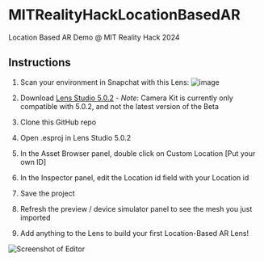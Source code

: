 # MITRealityHackLocationBasedAR
Location Based AR Demo @ MIT Reality Hack 2024

## Instructions
1. Scan your environment in Snapchat with this Lens: ![image](https://github.com/charmaine/MITRealityHackLocationBasedAR/assets/16736130/c0b13855-b116-440e-869b-b401af02e637)

2. Download [Lens Studio 5.0.2](https://ar.snap.com/download/v5-0-2) - _Note_: Camera Kit is currently only compatible with 5.0.2, and not the latest version of the Beta
3. Clone this GitHub repo
4. Open .esproj in Lens Studio 5.0.2
5. In the Asset Browser panel, double click on Custom Location [Put your own ID] 
6. In the Inspector panel, edit the Location id field with your Location id
7. Save the project
8. Refresh the preview / device simulator panel to see the mesh you just imported
9. Add anything to the Lens to build your first Location-Based AR Lens!

   
![Screenshot of Editor](https://github.com/charmaine/MITRealityHackLocationBasedAR/assets/16736130/f671aa48-1456-4f65-aa5e-c40117320960)
